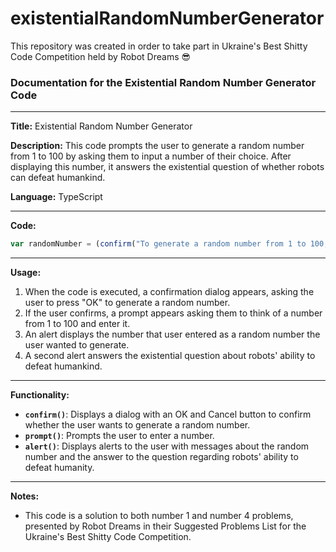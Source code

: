 # existentialRandomNumberGenerator
This repository was created in order to take part in Ukraine's Best Shitty Code Competition held by Robot Dreams 😎

### Documentation for the Existential Random Number Generator Code

---

**Title:** Existential Random Number Generator

**Description:**
This code prompts the user to generate a random number from 1 to 100 by asking them to input a number of their choice. After displaying this number, it answers the existential question of whether robots can defeat humankind.

**Language:** TypeScript

---

**Code:**

```typescript
var randomNumber = (confirm("To generate a random number from 1 to 100, press OK") && (alert(`The random number is: ${prompt("Think of a number from 1 to 100, then input it below:")}`), alert("By the way, what was that question again? Could a robot defeat humankind? Hmm... I figure the answer is obvious now, peasant.")));
```

---

**Usage:**
1. When the code is executed, a confirmation dialog appears, asking the user to press "OK" to generate a random number.
2. If the user confirms, a prompt appears asking them to think of a number from 1 to 100 and enter it.
3. An alert displays the number that user entered as a random number the user wanted to generate.
4. A second alert answers the existential question about robots' ability to defeat humankind.

---

**Functionality:**
- **`confirm()`**: Displays a dialog with an OK and Cancel button to confirm whether the user wants to generate a random number.
- **`prompt()`**: Prompts the user to enter a number.
- **`alert()`**: Displays alerts to the user with messages about the random number and the answer to the question regarding robots' ability to defeat humanity.

---

**Notes:**
- This code is a solution to both number 1 and number 4 problems, presented by Robot Dreams in their Suggested Problems List for the Ukraine's Best Shitty Code Competition.
